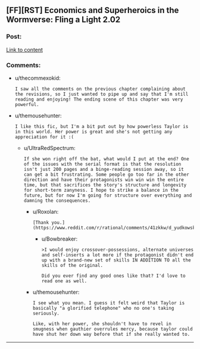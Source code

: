 ## [FF][RST] Economics and Superheroics in the Wormverse: Fling a Light 2.02

### Post:

[Link to content](https://www.fanfiction.net/s/11454142/8/Fling-a-Light)

### Comments:

- u/thecommexokid:
  ```
  I saw all the comments on the previous chapter complaining about the revisions, so I just wanted to pipe up and say that I'm still reading and enjoying! The ending scene of this chapter was very powerful.
  ```

- u/themousehunter:
  ```
  I like this fic, but I'm a bit put out by how powerless Taylor is in this world. Her power is great and she's not getting any appreciation for it :(
  ```

  - u/UltraRedSpectrum:
    ```
    If she won right off the bat, what would I put at the end? One of the issues with the serial format is that the resolution isn't just 200 pages and a binge-reading session away, so it can get a bit frustrating. Some people go too far in the other direction and have their protagonists win win win the entire time, but that sacrifices the story's structure and longevity for short-term zanyness. I hope to strike a balance in the future, but for now I'm going for structure over everything and damning the consequences.
    ```

    - u/Roxolan:
      ```
      [Thank you.](https://www.reddit.com/r/rational/comments/41zkkw/d_yudkowskys_first_law_of_science_fiction_a_rant/)
      ```

      - u/Bowbreaker:
        ```
        >I would enjoy crossover-possessions, alternate universes and self-inserts a lot more if the protagonist didn't end up with a brand-new set of skills IN ADDITION TO all the skills of the original. 

        Did you ever find any good ones like that? I'd love to read one as well.
        ```

    - u/themousehunter:
      ```
      I see what you mean. I guess it felt weird that Taylor is basically "a glorified telephone" who no one's taking seriously. 

      Like, with her power, she shouldn't have to revel in smugness when gauthier overrules mercy, because taylor could have shut her down way before that if she really wanted to.
      ```

---

